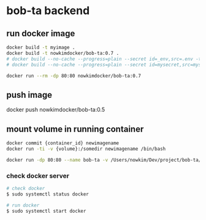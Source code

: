 # bob-ta backend

## run docker image
```bash
docker build -t myimage .
docker build -t nowkimdocker/bob-ta:0.7 .
# docker build --no-cache --progress=plain --secret id=_env,src=.env -t nowkimdocker/bob-ta:0.6 .
# docker build --no-cache --progress=plain --secret id=mysecret,src=mysecret.txt -t nowkimdocker/bob-ta:0.7 .

docker run --rm -dp 80:80 nowkimdocker/bob-ta:0.7
```

## push image
docker push nowkimdocker/bob-ta:0.5

## mount volume in running container
```bash
docker commit {container_id} newimagename
docker run -ti -v {volume}:/somedir newimagename /bin/bash

docker run -dp 80:80 --name bob-ta -v /Users/nowkim/Dev/project/bob-ta/back:/code nowkimdocker/bob-ta:0.3
```

### check docker server

``` bash
# check docker
$ sudo systemctl status docker

# run docker
$ sudo systemctl start docker
```